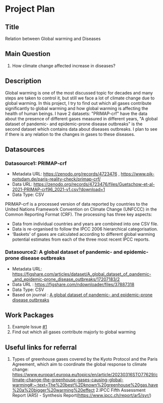 # Project Plan

## Title
<!-- Give your project a short title. -->
Relation between Global warming and Diseases

## Main Question

<!-- Think about one main question you want to answer based on the data. -->
1. How climate change affected increase in diseases?

## Description

<!-- Describe your data science project in max. 200 words. Consider writing about why and how you attempt it. -->
Global warming is one of the most discussed topic for decades and many steps are taken to control it, but still we face a lot of climate change due to global warming. In this project, I try to find out which all gases contribute significantly to global warming and how global warming is affecting the health of human beings. I have 2 datasets: "PRIMAP-crf" have the data about the presence of different gases measured in different years, "A global dataset of pandemic- and epidemic-prone disease outbreaks" is the second dataset which contains data about diseases outbreaks. I plan to see if there is any relation to the changes in gases to these diseases.

## Datasources

<!-- Describe each datasources you plan to use in a section. Use the prefic "DatasourceX" where X is the id of the datasource. -->

### Datasource1: PRIMAP-crf
* Metadata URL: https://zenodo.org/records/4723476 , https://www.pik-potsdam.de/paris-reality-check/primap-crf/
* Data URL: https://zenodo.org/records/4723476/files/Guetschow-et-al-2021-PRIMAP-crf96_2021-v1.csv?download=1
* Data Type: CSV

PRIMAP-crf is a processed version of data reported by countries to the United Nations Framework Convention on Climate Change (UNFCCC) in the Common Reporting Format (CRF). The processing has three key aspects:

* Data from individual countries and years are combined into one CSV file.
* Data is re-organised to follow the IPCC 2006 hierarchical categorisation.
* ‘Baskets’ of gases are calculated according to different global warming potential estimates from each of the three most recent IPCC reports.


### Datasource2: A global dataset of pandemic- and epidemic-prone disease outbreaks
* Metadata URL: https://figshare.com/articles/dataset/A_global_dataset_of_pandemic-_and_epidemic-prone_disease_outbreaks/17207183/2
* Data URL : https://figshare.com/ndownloader/files/37887318
* Data Type: CSV
* Based on journal : [A global dataset of pandemic- and epidemic-prone disease outbreaks][i2]

## Work Packages

<!-- List of work packages ordered sequentially, each pointing to an issue with more details. -->

1. Example Issue [#1][i1]
2. Find out which all gases contribute majorly to global warming

## Useful links for referral
1. Types of greenhouse gases covered by the Kyoto Protocol and the Paris Agreement, which aim to coordinate the global response to climate change:
 https://www.europarl.europa.eu/topics/en/article/20230316STO77629/climate-change-the-greenhouse-gases-causing-global-warming#:~:text=The%20best%2Dknown%20greenhouse%20gas,have%20a%20bigger%20warming%20effect
2.IPCC Fifth Assessment Report (AR5) - Synthesis Report(https://www.ipcc.ch/report/ar5/syr/)


[i1]: https://github.com/jvalue/made-template/issues/1
[i2]: https://www.nature.com/articles/s41597-022-01797-2